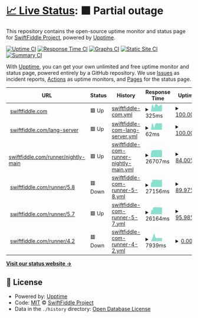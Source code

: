 # [📈 Live Status](https://status.swiftfiddle.com): <!--live status--> **🟧 Partial outage**

This repository contains the open-source uptime monitor and status page for [SwiftFiddle Project](https://swiftfiddle.com/), powered by [Upptime](https://github.com/upptime/upptime).

[![Uptime CI](https://github.com/SwiftFiddle/status.swiftfiddle.com/workflows/Uptime%20CI/badge.svg)](https://github.com/SwiftFiddle/status.swiftfiddle.com/actions?query=workflow%3A%22Uptime+CI%22)
[![Response Time CI](https://github.com/SwiftFiddle/status.swiftfiddle.com/workflows/Response%20Time%20CI/badge.svg)](https://github.com/SwiftFiddle/status.swiftfiddle.com/actions?query=workflow%3A%22Response+Time+CI%22)
[![Graphs CI](https://github.com/SwiftFiddle/status.swiftfiddle.com/workflows/Graphs%20CI/badge.svg)](https://github.com/SwiftFiddle/status.swiftfiddle.com/actions?query=workflow%3A%22Graphs+CI%22)
[![Static Site CI](https://github.com/SwiftFiddle/status.swiftfiddle.com/workflows/Static%20Site%20CI/badge.svg)](https://github.com/SwiftFiddle/status.swiftfiddle.com/actions?query=workflow%3A%22Static+Site+CI%22)
[![Summary CI](https://github.com/SwiftFiddle/status.swiftfiddle.com/workflows/Summary%20CI/badge.svg)](https://github.com/SwiftFiddle/status.swiftfiddle.com/actions?query=workflow%3A%22Summary+CI%22)

With [Upptime](https://upptime.js.org), you can get your own unlimited and free uptime monitor and status page, powered entirely by a GitHub repository. We use [Issues](https://github.com/SwiftFiddle/status.swiftfiddle.com/issues) as incident reports, [Actions](https://github.com/SwiftFiddle/status.swiftfiddle.com/actions) as uptime monitors, and [Pages](https://status.swiftfiddle.com) for the status page.

<!--start: status pages-->
<!-- This summary is generated by Upptime (https://github.com/upptime/upptime) -->
<!-- Do not edit this manually, your changes will be overwritten -->
<!-- prettier-ignore -->
| URL | Status | History | Response Time | Uptime |
| --- | ------ | ------- | ------------- | ------ |
| <img alt="" src="https://icons.duckduckgo.com/ip3/swiftfiddle.com.ico" height="13"> [swiftfiddle.com](https://swiftfiddle.com/) | 🟩 Up | [swiftfiddle-com.yml](https://github.com/SwiftFiddle/status.swiftfiddle.com/commits/HEAD/history/swiftfiddle-com.yml) | <details><summary><img alt="Response time graph" src="./graphs/swiftfiddle-com/response-time-week.png" height="20"> 325ms</summary><br><a href="https://status.swiftfiddle.com/history/swiftfiddle-com"><img alt="Response time 271" src="https://img.shields.io/endpoint?url=https%3A%2F%2Fraw.githubusercontent.com%2FSwiftFiddle%2Fstatus.swiftfiddle.com%2FHEAD%2Fapi%2Fswiftfiddle-com%2Fresponse-time.json"></a><br><a href="https://status.swiftfiddle.com/history/swiftfiddle-com"><img alt="24-hour response time 339" src="https://img.shields.io/endpoint?url=https%3A%2F%2Fraw.githubusercontent.com%2FSwiftFiddle%2Fstatus.swiftfiddle.com%2FHEAD%2Fapi%2Fswiftfiddle-com%2Fresponse-time-day.json"></a><br><a href="https://status.swiftfiddle.com/history/swiftfiddle-com"><img alt="7-day response time 325" src="https://img.shields.io/endpoint?url=https%3A%2F%2Fraw.githubusercontent.com%2FSwiftFiddle%2Fstatus.swiftfiddle.com%2FHEAD%2Fapi%2Fswiftfiddle-com%2Fresponse-time-week.json"></a><br><a href="https://status.swiftfiddle.com/history/swiftfiddle-com"><img alt="30-day response time 265" src="https://img.shields.io/endpoint?url=https%3A%2F%2Fraw.githubusercontent.com%2FSwiftFiddle%2Fstatus.swiftfiddle.com%2FHEAD%2Fapi%2Fswiftfiddle-com%2Fresponse-time-month.json"></a><br><a href="https://status.swiftfiddle.com/history/swiftfiddle-com"><img alt="1-year response time 271" src="https://img.shields.io/endpoint?url=https%3A%2F%2Fraw.githubusercontent.com%2FSwiftFiddle%2Fstatus.swiftfiddle.com%2FHEAD%2Fapi%2Fswiftfiddle-com%2Fresponse-time-year.json"></a></details> | <details><summary><a href="https://status.swiftfiddle.com/history/swiftfiddle-com">100.00%</a></summary><a href="https://status.swiftfiddle.com/history/swiftfiddle-com"><img alt="All-time uptime 99.87%" src="https://img.shields.io/endpoint?url=https%3A%2F%2Fraw.githubusercontent.com%2FSwiftFiddle%2Fstatus.swiftfiddle.com%2FHEAD%2Fapi%2Fswiftfiddle-com%2Fuptime.json"></a><br><a href="https://status.swiftfiddle.com/history/swiftfiddle-com"><img alt="24-hour uptime 100.00%" src="https://img.shields.io/endpoint?url=https%3A%2F%2Fraw.githubusercontent.com%2FSwiftFiddle%2Fstatus.swiftfiddle.com%2FHEAD%2Fapi%2Fswiftfiddle-com%2Fuptime-day.json"></a><br><a href="https://status.swiftfiddle.com/history/swiftfiddle-com"><img alt="7-day uptime 100.00%" src="https://img.shields.io/endpoint?url=https%3A%2F%2Fraw.githubusercontent.com%2FSwiftFiddle%2Fstatus.swiftfiddle.com%2FHEAD%2Fapi%2Fswiftfiddle-com%2Fuptime-week.json"></a><br><a href="https://status.swiftfiddle.com/history/swiftfiddle-com"><img alt="30-day uptime 100.00%" src="https://img.shields.io/endpoint?url=https%3A%2F%2Fraw.githubusercontent.com%2FSwiftFiddle%2Fstatus.swiftfiddle.com%2FHEAD%2Fapi%2Fswiftfiddle-com%2Fuptime-month.json"></a><br><a href="https://status.swiftfiddle.com/history/swiftfiddle-com"><img alt="1-year uptime 99.87%" src="https://img.shields.io/endpoint?url=https%3A%2F%2Fraw.githubusercontent.com%2FSwiftFiddle%2Fstatus.swiftfiddle.com%2FHEAD%2Fapi%2Fswiftfiddle-com%2Fuptime-year.json"></a></details>
| <img alt="" src="https://icons.duckduckgo.com/ip3/swiftfiddle.com.ico" height="13"> [swiftfiddle.com/lang-server](https://swiftfiddle.com/lang-server/health) | 🟩 Up | [swiftfiddle-com-lang-server.yml](https://github.com/SwiftFiddle/status.swiftfiddle.com/commits/HEAD/history/swiftfiddle-com-lang-server.yml) | <details><summary><img alt="Response time graph" src="./graphs/swiftfiddle-com-lang-server/response-time-week.png" height="20"> 62ms</summary><br><a href="https://status.swiftfiddle.com/history/swiftfiddle-com-lang-server"><img alt="Response time 201" src="https://img.shields.io/endpoint?url=https%3A%2F%2Fraw.githubusercontent.com%2FSwiftFiddle%2Fstatus.swiftfiddle.com%2FHEAD%2Fapi%2Fswiftfiddle-com-lang-server%2Fresponse-time.json"></a><br><a href="https://status.swiftfiddle.com/history/swiftfiddle-com-lang-server"><img alt="24-hour response time 66" src="https://img.shields.io/endpoint?url=https%3A%2F%2Fraw.githubusercontent.com%2FSwiftFiddle%2Fstatus.swiftfiddle.com%2FHEAD%2Fapi%2Fswiftfiddle-com-lang-server%2Fresponse-time-day.json"></a><br><a href="https://status.swiftfiddle.com/history/swiftfiddle-com-lang-server"><img alt="7-day response time 62" src="https://img.shields.io/endpoint?url=https%3A%2F%2Fraw.githubusercontent.com%2FSwiftFiddle%2Fstatus.swiftfiddle.com%2FHEAD%2Fapi%2Fswiftfiddle-com-lang-server%2Fresponse-time-week.json"></a><br><a href="https://status.swiftfiddle.com/history/swiftfiddle-com-lang-server"><img alt="30-day response time 592" src="https://img.shields.io/endpoint?url=https%3A%2F%2Fraw.githubusercontent.com%2FSwiftFiddle%2Fstatus.swiftfiddle.com%2FHEAD%2Fapi%2Fswiftfiddle-com-lang-server%2Fresponse-time-month.json"></a><br><a href="https://status.swiftfiddle.com/history/swiftfiddle-com-lang-server"><img alt="1-year response time 201" src="https://img.shields.io/endpoint?url=https%3A%2F%2Fraw.githubusercontent.com%2FSwiftFiddle%2Fstatus.swiftfiddle.com%2FHEAD%2Fapi%2Fswiftfiddle-com-lang-server%2Fresponse-time-year.json"></a></details> | <details><summary><a href="https://status.swiftfiddle.com/history/swiftfiddle-com-lang-server">100.00%</a></summary><a href="https://status.swiftfiddle.com/history/swiftfiddle-com-lang-server"><img alt="All-time uptime 99.84%" src="https://img.shields.io/endpoint?url=https%3A%2F%2Fraw.githubusercontent.com%2FSwiftFiddle%2Fstatus.swiftfiddle.com%2FHEAD%2Fapi%2Fswiftfiddle-com-lang-server%2Fuptime.json"></a><br><a href="https://status.swiftfiddle.com/history/swiftfiddle-com-lang-server"><img alt="24-hour uptime 100.00%" src="https://img.shields.io/endpoint?url=https%3A%2F%2Fraw.githubusercontent.com%2FSwiftFiddle%2Fstatus.swiftfiddle.com%2FHEAD%2Fapi%2Fswiftfiddle-com-lang-server%2Fuptime-day.json"></a><br><a href="https://status.swiftfiddle.com/history/swiftfiddle-com-lang-server"><img alt="7-day uptime 100.00%" src="https://img.shields.io/endpoint?url=https%3A%2F%2Fraw.githubusercontent.com%2FSwiftFiddle%2Fstatus.swiftfiddle.com%2FHEAD%2Fapi%2Fswiftfiddle-com-lang-server%2Fuptime-week.json"></a><br><a href="https://status.swiftfiddle.com/history/swiftfiddle-com-lang-server"><img alt="30-day uptime 99.88%" src="https://img.shields.io/endpoint?url=https%3A%2F%2Fraw.githubusercontent.com%2FSwiftFiddle%2Fstatus.swiftfiddle.com%2FHEAD%2Fapi%2Fswiftfiddle-com-lang-server%2Fuptime-month.json"></a><br><a href="https://status.swiftfiddle.com/history/swiftfiddle-com-lang-server"><img alt="1-year uptime 99.84%" src="https://img.shields.io/endpoint?url=https%3A%2F%2Fraw.githubusercontent.com%2FSwiftFiddle%2Fstatus.swiftfiddle.com%2FHEAD%2Fapi%2Fswiftfiddle-com-lang-server%2Fuptime-year.json"></a></details>
| <img alt="" src="https://icons.duckduckgo.com/ip3/swiftfiddle.com.ico" height="13"> [swiftfiddle.com/runner/nightly-main](https://swiftfiddle.com/runner/nightly-main/run) | 🟩 Up | [swiftfiddle-com-runner-nightly-main.yml](https://github.com/SwiftFiddle/status.swiftfiddle.com/commits/HEAD/history/swiftfiddle-com-runner-nightly-main.yml) | <details><summary><img alt="Response time graph" src="./graphs/swiftfiddle-com-runner-nightly-main/response-time-week.png" height="20"> 26707ms</summary><br><a href="https://status.swiftfiddle.com/history/swiftfiddle-com-runner-nightly-main"><img alt="Response time 13800" src="https://img.shields.io/endpoint?url=https%3A%2F%2Fraw.githubusercontent.com%2FSwiftFiddle%2Fstatus.swiftfiddle.com%2FHEAD%2Fapi%2Fswiftfiddle-com-runner-nightly-main%2Fresponse-time.json"></a><br><a href="https://status.swiftfiddle.com/history/swiftfiddle-com-runner-nightly-main"><img alt="24-hour response time 26209" src="https://img.shields.io/endpoint?url=https%3A%2F%2Fraw.githubusercontent.com%2FSwiftFiddle%2Fstatus.swiftfiddle.com%2FHEAD%2Fapi%2Fswiftfiddle-com-runner-nightly-main%2Fresponse-time-day.json"></a><br><a href="https://status.swiftfiddle.com/history/swiftfiddle-com-runner-nightly-main"><img alt="7-day response time 26707" src="https://img.shields.io/endpoint?url=https%3A%2F%2Fraw.githubusercontent.com%2FSwiftFiddle%2Fstatus.swiftfiddle.com%2FHEAD%2Fapi%2Fswiftfiddle-com-runner-nightly-main%2Fresponse-time-week.json"></a><br><a href="https://status.swiftfiddle.com/history/swiftfiddle-com-runner-nightly-main"><img alt="30-day response time 18443" src="https://img.shields.io/endpoint?url=https%3A%2F%2Fraw.githubusercontent.com%2FSwiftFiddle%2Fstatus.swiftfiddle.com%2FHEAD%2Fapi%2Fswiftfiddle-com-runner-nightly-main%2Fresponse-time-month.json"></a><br><a href="https://status.swiftfiddle.com/history/swiftfiddle-com-runner-nightly-main"><img alt="1-year response time 13800" src="https://img.shields.io/endpoint?url=https%3A%2F%2Fraw.githubusercontent.com%2FSwiftFiddle%2Fstatus.swiftfiddle.com%2FHEAD%2Fapi%2Fswiftfiddle-com-runner-nightly-main%2Fresponse-time-year.json"></a></details> | <details><summary><a href="https://status.swiftfiddle.com/history/swiftfiddle-com-runner-nightly-main">84.00%</a></summary><a href="https://status.swiftfiddle.com/history/swiftfiddle-com-runner-nightly-main"><img alt="All-time uptime 99.05%" src="https://img.shields.io/endpoint?url=https%3A%2F%2Fraw.githubusercontent.com%2FSwiftFiddle%2Fstatus.swiftfiddle.com%2FHEAD%2Fapi%2Fswiftfiddle-com-runner-nightly-main%2Fuptime.json"></a><br><a href="https://status.swiftfiddle.com/history/swiftfiddle-com-runner-nightly-main"><img alt="24-hour uptime 69.32%" src="https://img.shields.io/endpoint?url=https%3A%2F%2Fraw.githubusercontent.com%2FSwiftFiddle%2Fstatus.swiftfiddle.com%2FHEAD%2Fapi%2Fswiftfiddle-com-runner-nightly-main%2Fuptime-day.json"></a><br><a href="https://status.swiftfiddle.com/history/swiftfiddle-com-runner-nightly-main"><img alt="7-day uptime 84.00%" src="https://img.shields.io/endpoint?url=https%3A%2F%2Fraw.githubusercontent.com%2FSwiftFiddle%2Fstatus.swiftfiddle.com%2FHEAD%2Fapi%2Fswiftfiddle-com-runner-nightly-main%2Fuptime-week.json"></a><br><a href="https://status.swiftfiddle.com/history/swiftfiddle-com-runner-nightly-main"><img alt="30-day uptime 91.20%" src="https://img.shields.io/endpoint?url=https%3A%2F%2Fraw.githubusercontent.com%2FSwiftFiddle%2Fstatus.swiftfiddle.com%2FHEAD%2Fapi%2Fswiftfiddle-com-runner-nightly-main%2Fuptime-month.json"></a><br><a href="https://status.swiftfiddle.com/history/swiftfiddle-com-runner-nightly-main"><img alt="1-year uptime 99.05%" src="https://img.shields.io/endpoint?url=https%3A%2F%2Fraw.githubusercontent.com%2FSwiftFiddle%2Fstatus.swiftfiddle.com%2FHEAD%2Fapi%2Fswiftfiddle-com-runner-nightly-main%2Fuptime-year.json"></a></details>
| <img alt="" src="https://icons.duckduckgo.com/ip3/swiftfiddle.com.ico" height="13"> [swiftfiddle.com/runner/5.8](https://swiftfiddle.com/runner/5.8/run) | 🟥 Down | [swiftfiddle-com-runner-5-8.yml](https://github.com/SwiftFiddle/status.swiftfiddle.com/commits/HEAD/history/swiftfiddle-com-runner-5-8.yml) | <details><summary><img alt="Response time graph" src="./graphs/swiftfiddle-com-runner-5-8/response-time-week.png" height="20"> 27156ms</summary><br><a href="https://status.swiftfiddle.com/history/swiftfiddle-com-runner-5-8"><img alt="Response time 11793" src="https://img.shields.io/endpoint?url=https%3A%2F%2Fraw.githubusercontent.com%2FSwiftFiddle%2Fstatus.swiftfiddle.com%2FHEAD%2Fapi%2Fswiftfiddle-com-runner-5-8%2Fresponse-time.json"></a><br><a href="https://status.swiftfiddle.com/history/swiftfiddle-com-runner-5-8"><img alt="24-hour response time 28036" src="https://img.shields.io/endpoint?url=https%3A%2F%2Fraw.githubusercontent.com%2FSwiftFiddle%2Fstatus.swiftfiddle.com%2FHEAD%2Fapi%2Fswiftfiddle-com-runner-5-8%2Fresponse-time-day.json"></a><br><a href="https://status.swiftfiddle.com/history/swiftfiddle-com-runner-5-8"><img alt="7-day response time 27156" src="https://img.shields.io/endpoint?url=https%3A%2F%2Fraw.githubusercontent.com%2FSwiftFiddle%2Fstatus.swiftfiddle.com%2FHEAD%2Fapi%2Fswiftfiddle-com-runner-5-8%2Fresponse-time-week.json"></a><br><a href="https://status.swiftfiddle.com/history/swiftfiddle-com-runner-5-8"><img alt="30-day response time 24097" src="https://img.shields.io/endpoint?url=https%3A%2F%2Fraw.githubusercontent.com%2FSwiftFiddle%2Fstatus.swiftfiddle.com%2FHEAD%2Fapi%2Fswiftfiddle-com-runner-5-8%2Fresponse-time-month.json"></a><br><a href="https://status.swiftfiddle.com/history/swiftfiddle-com-runner-5-8"><img alt="1-year response time 11793" src="https://img.shields.io/endpoint?url=https%3A%2F%2Fraw.githubusercontent.com%2FSwiftFiddle%2Fstatus.swiftfiddle.com%2FHEAD%2Fapi%2Fswiftfiddle-com-runner-5-8%2Fresponse-time-year.json"></a></details> | <details><summary><a href="https://status.swiftfiddle.com/history/swiftfiddle-com-runner-5-8">89.97%</a></summary><a href="https://status.swiftfiddle.com/history/swiftfiddle-com-runner-5-8"><img alt="All-time uptime 89.02%" src="https://img.shields.io/endpoint?url=https%3A%2F%2Fraw.githubusercontent.com%2FSwiftFiddle%2Fstatus.swiftfiddle.com%2FHEAD%2Fapi%2Fswiftfiddle-com-runner-5-8%2Fuptime.json"></a><br><a href="https://status.swiftfiddle.com/history/swiftfiddle-com-runner-5-8"><img alt="24-hour uptime 80.10%" src="https://img.shields.io/endpoint?url=https%3A%2F%2Fraw.githubusercontent.com%2FSwiftFiddle%2Fstatus.swiftfiddle.com%2FHEAD%2Fapi%2Fswiftfiddle-com-runner-5-8%2Fuptime-day.json"></a><br><a href="https://status.swiftfiddle.com/history/swiftfiddle-com-runner-5-8"><img alt="7-day uptime 89.97%" src="https://img.shields.io/endpoint?url=https%3A%2F%2Fraw.githubusercontent.com%2FSwiftFiddle%2Fstatus.swiftfiddle.com%2FHEAD%2Fapi%2Fswiftfiddle-com-runner-5-8%2Fuptime-week.json"></a><br><a href="https://status.swiftfiddle.com/history/swiftfiddle-com-runner-5-8"><img alt="30-day uptime 40.63%" src="https://img.shields.io/endpoint?url=https%3A%2F%2Fraw.githubusercontent.com%2FSwiftFiddle%2Fstatus.swiftfiddle.com%2FHEAD%2Fapi%2Fswiftfiddle-com-runner-5-8%2Fuptime-month.json"></a><br><a href="https://status.swiftfiddle.com/history/swiftfiddle-com-runner-5-8"><img alt="1-year uptime 89.02%" src="https://img.shields.io/endpoint?url=https%3A%2F%2Fraw.githubusercontent.com%2FSwiftFiddle%2Fstatus.swiftfiddle.com%2FHEAD%2Fapi%2Fswiftfiddle-com-runner-5-8%2Fuptime-year.json"></a></details>
| <img alt="" src="https://icons.duckduckgo.com/ip3/swiftfiddle.com.ico" height="13"> [swiftfiddle.com/runner/5.7](https://swiftfiddle.com/runner/5.7.3/run) | 🟩 Up | [swiftfiddle-com-runner-5-7.yml](https://github.com/SwiftFiddle/status.swiftfiddle.com/commits/HEAD/history/swiftfiddle-com-runner-5-7.yml) | <details><summary><img alt="Response time graph" src="./graphs/swiftfiddle-com-runner-5-7/response-time-week.png" height="20"> 26164ms</summary><br><a href="https://status.swiftfiddle.com/history/swiftfiddle-com-runner-5-7"><img alt="Response time 10738" src="https://img.shields.io/endpoint?url=https%3A%2F%2Fraw.githubusercontent.com%2FSwiftFiddle%2Fstatus.swiftfiddle.com%2FHEAD%2Fapi%2Fswiftfiddle-com-runner-5-7%2Fresponse-time.json"></a><br><a href="https://status.swiftfiddle.com/history/swiftfiddle-com-runner-5-7"><img alt="24-hour response time 28066" src="https://img.shields.io/endpoint?url=https%3A%2F%2Fraw.githubusercontent.com%2FSwiftFiddle%2Fstatus.swiftfiddle.com%2FHEAD%2Fapi%2Fswiftfiddle-com-runner-5-7%2Fresponse-time-day.json"></a><br><a href="https://status.swiftfiddle.com/history/swiftfiddle-com-runner-5-7"><img alt="7-day response time 26164" src="https://img.shields.io/endpoint?url=https%3A%2F%2Fraw.githubusercontent.com%2FSwiftFiddle%2Fstatus.swiftfiddle.com%2FHEAD%2Fapi%2Fswiftfiddle-com-runner-5-7%2Fresponse-time-week.json"></a><br><a href="https://status.swiftfiddle.com/history/swiftfiddle-com-runner-5-7"><img alt="30-day response time 21471" src="https://img.shields.io/endpoint?url=https%3A%2F%2Fraw.githubusercontent.com%2FSwiftFiddle%2Fstatus.swiftfiddle.com%2FHEAD%2Fapi%2Fswiftfiddle-com-runner-5-7%2Fresponse-time-month.json"></a><br><a href="https://status.swiftfiddle.com/history/swiftfiddle-com-runner-5-7"><img alt="1-year response time 10738" src="https://img.shields.io/endpoint?url=https%3A%2F%2Fraw.githubusercontent.com%2FSwiftFiddle%2Fstatus.swiftfiddle.com%2FHEAD%2Fapi%2Fswiftfiddle-com-runner-5-7%2Fresponse-time-year.json"></a></details> | <details><summary><a href="https://status.swiftfiddle.com/history/swiftfiddle-com-runner-5-7">95.98%</a></summary><a href="https://status.swiftfiddle.com/history/swiftfiddle-com-runner-5-7"><img alt="All-time uptime 90.11%" src="https://img.shields.io/endpoint?url=https%3A%2F%2Fraw.githubusercontent.com%2FSwiftFiddle%2Fstatus.swiftfiddle.com%2FHEAD%2Fapi%2Fswiftfiddle-com-runner-5-7%2Fuptime.json"></a><br><a href="https://status.swiftfiddle.com/history/swiftfiddle-com-runner-5-7"><img alt="24-hour uptime 98.17%" src="https://img.shields.io/endpoint?url=https%3A%2F%2Fraw.githubusercontent.com%2FSwiftFiddle%2Fstatus.swiftfiddle.com%2FHEAD%2Fapi%2Fswiftfiddle-com-runner-5-7%2Fuptime-day.json"></a><br><a href="https://status.swiftfiddle.com/history/swiftfiddle-com-runner-5-7"><img alt="7-day uptime 95.98%" src="https://img.shields.io/endpoint?url=https%3A%2F%2Fraw.githubusercontent.com%2FSwiftFiddle%2Fstatus.swiftfiddle.com%2FHEAD%2Fapi%2Fswiftfiddle-com-runner-5-7%2Fuptime-week.json"></a><br><a href="https://status.swiftfiddle.com/history/swiftfiddle-com-runner-5-7"><img alt="30-day uptime 42.08%" src="https://img.shields.io/endpoint?url=https%3A%2F%2Fraw.githubusercontent.com%2FSwiftFiddle%2Fstatus.swiftfiddle.com%2FHEAD%2Fapi%2Fswiftfiddle-com-runner-5-7%2Fuptime-month.json"></a><br><a href="https://status.swiftfiddle.com/history/swiftfiddle-com-runner-5-7"><img alt="1-year uptime 90.11%" src="https://img.shields.io/endpoint?url=https%3A%2F%2Fraw.githubusercontent.com%2FSwiftFiddle%2Fstatus.swiftfiddle.com%2FHEAD%2Fapi%2Fswiftfiddle-com-runner-5-7%2Fuptime-year.json"></a></details>
| <img alt="" src="https://icons.duckduckgo.com/ip3/swiftfiddle.com.ico" height="13"> [swiftfiddle.com/runner/4.2](https://swiftfiddle.com/runner/4.2.4/run) | 🟥 Down | [swiftfiddle-com-runner-4-2.yml](https://github.com/SwiftFiddle/status.swiftfiddle.com/commits/HEAD/history/swiftfiddle-com-runner-4-2.yml) | <details><summary><img alt="Response time graph" src="./graphs/swiftfiddle-com-runner-4-2/response-time-week.png" height="20"> 7939ms</summary><br><a href="https://status.swiftfiddle.com/history/swiftfiddle-com-runner-4-2"><img alt="Response time 5446" src="https://img.shields.io/endpoint?url=https%3A%2F%2Fraw.githubusercontent.com%2FSwiftFiddle%2Fstatus.swiftfiddle.com%2FHEAD%2Fapi%2Fswiftfiddle-com-runner-4-2%2Fresponse-time.json"></a><br><a href="https://status.swiftfiddle.com/history/swiftfiddle-com-runner-4-2"><img alt="24-hour response time 6907" src="https://img.shields.io/endpoint?url=https%3A%2F%2Fraw.githubusercontent.com%2FSwiftFiddle%2Fstatus.swiftfiddle.com%2FHEAD%2Fapi%2Fswiftfiddle-com-runner-4-2%2Fresponse-time-day.json"></a><br><a href="https://status.swiftfiddle.com/history/swiftfiddle-com-runner-4-2"><img alt="7-day response time 7939" src="https://img.shields.io/endpoint?url=https%3A%2F%2Fraw.githubusercontent.com%2FSwiftFiddle%2Fstatus.swiftfiddle.com%2FHEAD%2Fapi%2Fswiftfiddle-com-runner-4-2%2Fresponse-time-week.json"></a><br><a href="https://status.swiftfiddle.com/history/swiftfiddle-com-runner-4-2"><img alt="30-day response time 7218" src="https://img.shields.io/endpoint?url=https%3A%2F%2Fraw.githubusercontent.com%2FSwiftFiddle%2Fstatus.swiftfiddle.com%2FHEAD%2Fapi%2Fswiftfiddle-com-runner-4-2%2Fresponse-time-month.json"></a><br><a href="https://status.swiftfiddle.com/history/swiftfiddle-com-runner-4-2"><img alt="1-year response time 5446" src="https://img.shields.io/endpoint?url=https%3A%2F%2Fraw.githubusercontent.com%2FSwiftFiddle%2Fstatus.swiftfiddle.com%2FHEAD%2Fapi%2Fswiftfiddle-com-runner-4-2%2Fresponse-time-year.json"></a></details> | <details><summary><a href="https://status.swiftfiddle.com/history/swiftfiddle-com-runner-4-2">0.00%</a></summary><a href="https://status.swiftfiddle.com/history/swiftfiddle-com-runner-4-2"><img alt="All-time uptime 86.64%" src="https://img.shields.io/endpoint?url=https%3A%2F%2Fraw.githubusercontent.com%2FSwiftFiddle%2Fstatus.swiftfiddle.com%2FHEAD%2Fapi%2Fswiftfiddle-com-runner-4-2%2Fuptime.json"></a><br><a href="https://status.swiftfiddle.com/history/swiftfiddle-com-runner-4-2"><img alt="24-hour uptime 0.00%" src="https://img.shields.io/endpoint?url=https%3A%2F%2Fraw.githubusercontent.com%2FSwiftFiddle%2Fstatus.swiftfiddle.com%2FHEAD%2Fapi%2Fswiftfiddle-com-runner-4-2%2Fuptime-day.json"></a><br><a href="https://status.swiftfiddle.com/history/swiftfiddle-com-runner-4-2"><img alt="7-day uptime 0.00%" src="https://img.shields.io/endpoint?url=https%3A%2F%2Fraw.githubusercontent.com%2FSwiftFiddle%2Fstatus.swiftfiddle.com%2FHEAD%2Fapi%2Fswiftfiddle-com-runner-4-2%2Fuptime-week.json"></a><br><a href="https://status.swiftfiddle.com/history/swiftfiddle-com-runner-4-2"><img alt="30-day uptime 0.00%" src="https://img.shields.io/endpoint?url=https%3A%2F%2Fraw.githubusercontent.com%2FSwiftFiddle%2Fstatus.swiftfiddle.com%2FHEAD%2Fapi%2Fswiftfiddle-com-runner-4-2%2Fuptime-month.json"></a><br><a href="https://status.swiftfiddle.com/history/swiftfiddle-com-runner-4-2"><img alt="1-year uptime 86.64%" src="https://img.shields.io/endpoint?url=https%3A%2F%2Fraw.githubusercontent.com%2FSwiftFiddle%2Fstatus.swiftfiddle.com%2FHEAD%2Fapi%2Fswiftfiddle-com-runner-4-2%2Fuptime-year.json"></a></details>

<!--end: status pages-->

[**Visit our status website →**](https://status.swiftfiddle.com)

## 📄 License

- Powered by: [Upptime](https://github.com/upptime/upptime)
- Code: [MIT](./LICENSE) © [SwiftFiddle Project](https://swiftfiddle.com/)
- Data in the `./history` directory: [Open Database License](https://opendatacommons.org/licenses/odbl/1-0/)
